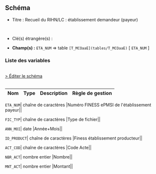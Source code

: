 ## Schéma


- Titre : Recueil du RIHN/LC : établissement demandeur (payeur)
<br />



- Clé(s) étrangère(s) : <br />

- **Champ(s) :** `ETA_NUM`
  => table `[T_MCOaaE](tables/T_MCOaaE)` [ `ETA_NUM` ]<br />

 
### Liste des variables
<br />
<div>
    <a href="https://gitlab.com/healthdatahub/applications-du-hdh/schema-snds/-/tree/master/schemas/PMSI MCO/T_MCOaaSUP_RIHND.json"
       target="_blank" rel="noopener noreferrer">> Éditer le schéma</a>
</div>
<br />

Nom | Type | Description | Règle de gestion
-|-|-|-



`ETA_NUM`| chaîne de caractères |Numéro FINESS ePMSI de l'établissement payeur||

`FIC_TYP`| chaîne de caractères |Type de fichier||

`ANN_MOI`| date |Année+Mois||

`ID_PRODUCT`| chaîne de caractères |Finess établissement producteur||

`ACT_COD`| chaîne de caractères |Code Acte||

`NBR_ACT`| nombre entier |Nombre||

`MNT_ACT`| nombre entier |Montant||
